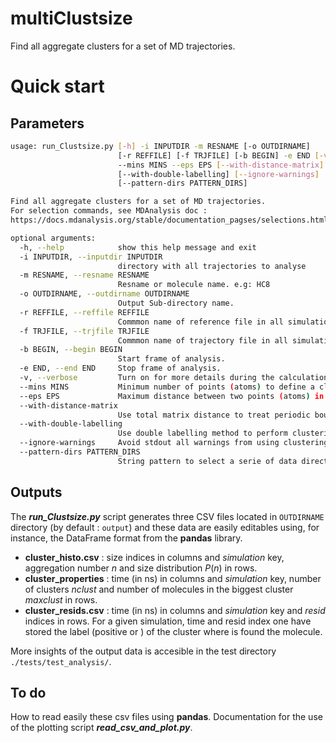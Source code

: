 # multiClustsize

Find all aggregate clusters for a set of MD trajectories.

Quick start
===========

Parameters
-------
``` bash
usage: run_Clustsize.py [-h] -i INPUTDIR -m RESNAME [-o OUTDIRNAME]
                        [-r REFFILE] [-f TRJFILE] [-b BEGIN] -e END [-v]
                        --mins MINS --eps EPS [--with-distance-matrix]
                        [--with-double-labelling] [--ignore-warnings]
                        [--pattern-dirs PATTERN_DIRS]

Find all aggregate clusters for a set of MD trajectories.
For selection commands, see MDAnalysis doc :
https://docs.mdanalysis.org/stable/documentation_pagses/selections.html

optional arguments:
  -h, --help            show this help message and exit
  -i INPUTDIR, --inputdir INPUTDIR
                        directory with all trajectories to analyse
  -m RESNAME, --resname RESNAME
                        Resname or molecule name. e.g: HC8
  -o OUTDIRNAME, --outdirname OUTDIRNAME
                        Output Sub-directory name.
  -r REFFILE, --reffile REFFILE
                        Commmon name of reference file in all simulation directories.
  -f TRJFILE, --trjfile TRJFILE
                        Commmon name of trajectory file in all simulation directories.
  -b BEGIN, --begin BEGIN
                        Start frame of analysis.
  -e END, --end END     Stop frame of analysis.
  -v, --verbose         Turn on for more details during the calculation.
  --mins MINS           Minimum number of points (atoms) to define a cluster.
  --eps EPS             Maximum distance between two points (atoms) in the same cluster.
  --with-distance-matrix
                        Use total matrix distance to treat periodic boundary conditions. Slow for large systems!
  --with-double-labelling
                        Use double labelling method to perform clustering analysis on two shifted set of positions. Allow to search for clusters close to the box boundaries.
  --ignore-warnings     Avoid stdout all warnings from using clustering on sparse matrix.
  --pattern-dirs PATTERN_DIRS
                        String pattern to select a serie of data directories with similar pattern in the input directory.
```

Outputs
-------
The **_run_Clustsize.py_** script generates three CSV files located in `OUTDIRNAME` directory (by default : `output`) and these data are easily editables using, for instance, the DataFrame format from the **pandas** library.
- **cluster_histo.csv** : size indices in columns and $simulation$ key, aggregation number $n$ and size distribution $P(n)$ in rows.
- **cluster_properties** : time (in ns) in columns and $simulation$ key, number of clusters $nclust$ and number of molecules in the biggest cluster $maxclust$ in rows.
- **cluster_resids.csv** : time (in ns) in columns and $simulation$ key and $resid$ indices in rows. For a given simulation, time and resid index one have stored the label (positive or ) of the cluster where is found the molecule. 

More insights of the output data is accesible in the test directory `./tests/test_analysis/`.


To do
-------
How to read easily these csv files using **pandas**.
Documentation for the use of the plotting script **_read_csv_and_plot.py_**.

